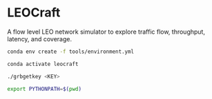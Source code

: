 # LEOCraft

A flow level LEO network simulator to explore traffic flow, throughput, latency, and coverage.


```bash
conda env create -f tools/environment.yml
```

```bash
conda activate leocraft
```

```bash
./grbgetkey <KEY>
```

```bash
export PYTHONPATH=$(pwd)
```